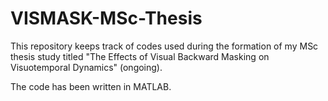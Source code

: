 # VISMASK-MSc-Thesis

This repository keeps track of codes used during the formation of my MSc thesis study titled "The Effects of Visual Backward Masking on Visuotemporal Dynamics" (ongoing).

The code has been written in MATLAB.
